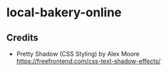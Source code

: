 # local-bakery-online

## Credits

* Pretty Shadow (CSS Styling) by Alex Moore <https://freefrontend.com/css-text-shadow-effects/>